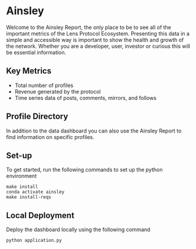 # Ainsley
Welcome to the Ainsley Report, the only place to be to see all of the important metrics of the Lens Protocol Ecosystem. Presenting this data in a simple and accessible way is important to show the health and growth of the network. Whether you are a developer, user, investor or curious this will be essential information.

## Key Metrics
- Total number of profiles
- Revenue generated by the protocol
- Time series data of posts, comments, mirrors, and follows

## Profile Directory
In addition to the data dashboard you can also use the Ainsley Report to find information on specific profiles.

## Set-up
To get started, run the following commands to set up the python environment
```
make install
conda activate ainsley
make install-reqs
```

## Local Deployment
Deploy the dashboard locally using the following command
```
python application.py
```
